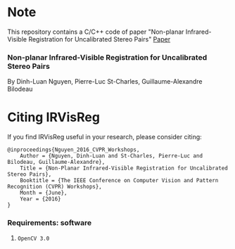 # Note
This repository contains a C/C++ code of paper "Non-planar Infrared-Visible Registration for Uncalibrated Stereo Pairs" [Paper](https://luannd.github.io/cvprw.html)

### Non-planar Infrared-Visible Registration for Uncalibrated Stereo Pairs

By Dinh-Luan Nguyen, Pierre-Luc St-Charles, Guillaume-Alexandre Bilodeau

# Citing IRVisReg

If you find IRVisReg useful in your research, please consider citing:

    @inproceedings{Nguyen_2016_CVPR_Workshops,
        Author = {Nguyen, Dinh-Luan and St-Charles, Pierre-Luc and Bilodeau, Guillaume-Alexandre},
        Title = {Non-Planar Infrared-Visible Registration for Uncalibrated Stereo Pairs},
        Booktitle = {The IEEE Conference on Computer Vision and Pattern Recognition (CVPR) Workshops},
        Month = {June},
        Year = {2016}
    }

### Requirements: software

1. `OpenCV 3.0` 
